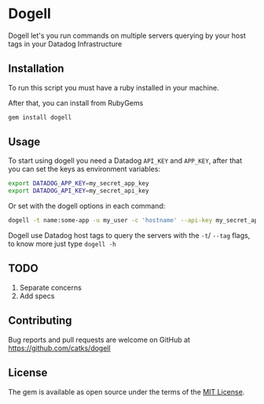 
# Dogell

Dogell let's you run commands on multiple servers querying by your host tags in your Datadog Infrastructure


## Installation

To run this script you must have a ruby installed in your machine.

After that, you can install from RubyGems

```bash
gem install dogell
```

## Usage

To start using dogell you need a Datadog `API_KEY` and `APP_KEY`, after that you can set the keys as environment variables:

```bash
export DATADOG_APP_KEY=my_secret_app_key
export DATADOG_API_KEY=my_secret_api_key
```

Or set with the dogell options in each command:

```bash
dogell -t name:some-app -u my_user -c 'hostname' --api-key my_secret_api_key --app-key my_secret_app_key
```
Dogell use Datadog host tags to query the servers with the `-t`/ `--tag` flags, to know more just type `dogell -h`

## TODO

 1. Separate concerns
 2. Add specs

## Contributing

Bug reports and pull requests are welcome on GitHub at https://github.com/catks/dogell

## License

The gem is available as open source under the terms of the [MIT License](https://opensource.org/licenses/MIT).
